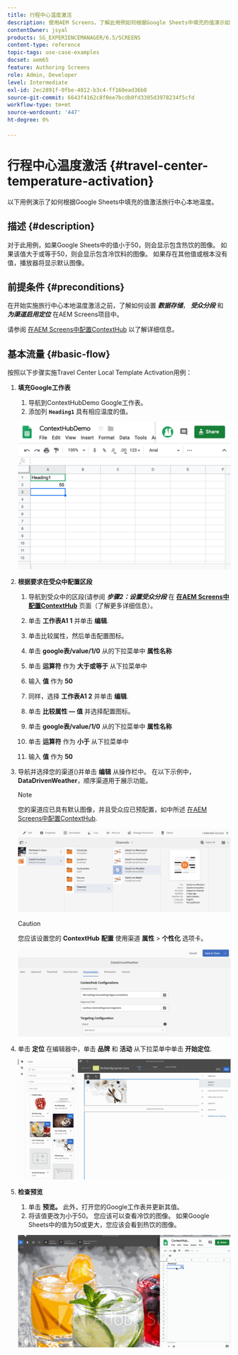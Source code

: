 ```yaml
---
title: 行程中心温度激活
description: 使用AEM Screens，了解此用例如何根据Google Sheets中填充的值演示如何使用旅游中心本地温度激活。
contentOwner: jsyal
products: SG_EXPERIENCEMANAGER/6.5/SCREENS
content-type: reference
topic-tags: use-case-examples
docset: aem65
feature: Authoring Screens
role: Admin, Developer
level: Intermediate
exl-id: 2ec2891f-0fbe-4812-b3c4-ff160ead36b8
source-git-commit: 6643f4162c8f0ee7bcdb0fd3305d3978234f5cfd
workflow-type: tm+mt
source-wordcount: '447'
ht-degree: 0%

---
```


# 行程中心温度激活 {#travel-center-temperature-activation}

以下用例演示了如何根据Google Sheets中填充的值激活旅行中心本地温度。

## 描述 {#description}

对于此用例，如果Google Sheets中的值小于50，则会显示包含热饮的图像。 如果该值大于或等于50，则会显示包含冷饮料的图像。 如果存在其他值或根本没有值，播放器将显示默认图像。

## 前提条件 {#preconditions}

在开始实施旅行中心本地温度激活之前，了解如何设置 ***数据存储***， ***受众分段*** 和 ***为渠道启用定位*** 在AEM Screens项目中。

请参阅 [在AEM Screens中配置ContextHub](configuring-context-hub.md) 以了解详细信息。

## 基本流量 {#basic-flow}

按照以下步骤实施Travel Center Local Template Activation用例：

1. **填充Google工作表**

   1. 导航到ContextHubDemo Google工作表。
   1. 添加列 **`Heading1`** 具有相应温度的值。

   ![screen_shot_2019-05-08at112911am](assets/screen_shot_2019-05-08at112911am.png)

1. **根据要求在受众中配置区段**

   1. 导航到受众中的区段(请参阅 ***步骤2：设置受众分段*** 在 **[在AEM Screens中配置ContextHub](configuring-context-hub.md)** 页面（了解更多详细信息）。

   1. 单击 **工作表A1 1** 并单击 **编辑**.

   1. 单击比较属性，然后单击配置图标。
   1. 单击 **google表/value/1/0** 从的下拉菜单中 **属性名称**

   1. 单击 **运算符** 作为 **大于或等于** 从下拉菜单中

   1. 输入 **值** 作为 **50**

   1. 同样，选择 **工作表A1 2** 并单击 **编辑**.

   1. 单击 **比较属性 — 值** 并选择配置图标。
   1. 单击 **google表/value/1/0** 从的下拉菜单中 **属性名称**

   1. 单击 **运算符** 作为 **小于** 从下拉菜单中

   1. 输入 **值** 作为 **50**

1. 导航并选择您的渠道()并单击 **编辑** 从操作栏中。 在以下示例中， **DataDrivenWeather**，顺序渠道用于展示功能。

   >[!NOTE]
   >
   >您的渠道应已具有默认图像，并且受众应已预配置，如中所述 [在AEM Screens中配置ContextHub](configuring-context-hub.md).

   ![screen_shot_2019-05-08at113022am](assets/screen_shot_2019-05-08at113022am.png)

   >[!CAUTION]
   >
   >您应该设置您的 **ContextHub** **配置** 使用渠道 **属性** > **个性化** 选项卡。

   ![screen_shot_2019-05-08at114106am](assets/screen_shot_2019-05-08at114106am.png)

1. 单击 **定位** 在编辑器中，单击 **品牌** 和 **活动** 从下拉菜单中单击 **开始定位**.

   ![new_activity3](assets/new_activity3.gif)

1. **检查预览**

   1. 单击 **预览。** 此外，打开您的Google工作表并更新其值。
   1. 将该值更改为小于50。 您应该可以查看冷饮的图像。 如果Google Sheets中的值为50或更大，您应该会看到热饮的图像。

   ![result3](assets/result3.gif)
